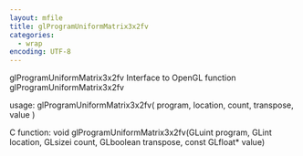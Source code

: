 ```yaml
---
layout: mfile
title: glProgramUniformMatrix3x2fv
categories:
  - wrap
encoding: UTF-8
---
```


glProgramUniformMatrix3x2fv  Interface to OpenGL function glProgramUniformMatrix3x2fv

usage:  glProgramUniformMatrix3x2fv( program, location, count, transpose, value )

C function:  void glProgramUniformMatrix3x2fv(GLuint program, GLint location, GLsizei count, GLboolean transpose, const GLfloat\* value)